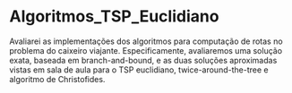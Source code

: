 # Algoritmos_TSP_Euclidiano
Avaliarei as implementações dos algoritmos para computação de rotas no problema do caixeiro viajante. Especificamente, avaliaremos uma solução exata, baseada em branch-and-bound, e as duas soluções aproximadas vistas em sala de aula para o TSP euclidiano, twice-around-the-tree e algoritmo de Christofides.
